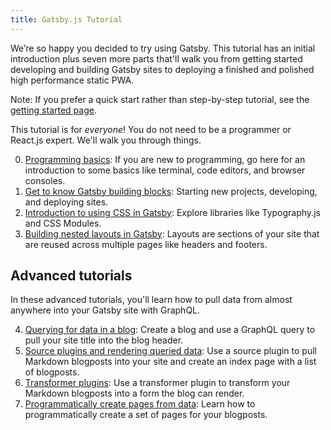 ```yaml
---
title: Gatsby.js Tutorial
---
```


We’re so happy you decided to try using Gatsby. This tutorial has an initial introduction plus seven more parts that'll walk you from getting started developing and building Gatsby sites to deploying a finished and polished high performance static PWA.

Note: If you prefer a quick start rather than step-by-step tutorial, see the [getting started page](/docs/).

This tutorial is for _everyone_! You do not need to be a programmer or React.js expert. We'll walk you through things.

0.  [Programming basics](/tutorial/part-zero/): If you are new to programming, go here for an introduction to some basics like terminal, code editors, and browser consoles.
1.  [Get to know Gatsby building blocks](/tutorial/part-one/): Starting new projects, developing, and deploying sites.
1.  [Introduction to using CSS in Gatsby](/tutorial/part-two/): Explore libraries like Typography.js and CSS Modules.
1.  [Building nested layouts in Gatsby](/tutorial/part-three/): Layouts are sections of your site that are reused across multiple pages like headers and footers.

## Advanced tutorials

In these advanced tutorials, you'll learn how to pull data from almost anywhere into your Gatsby site with GraphQL.

4.  [Querying for data in a blog](/tutorial/part-four/): Create a blog and use a GraphQL query to pull your site title into the blog header.
5.  [Source plugins and rendering queried data](/tutorial/part-five/): Use a source plugin to pull Markdown blogposts into your site and create an index page with a list of blogposts.
6.  [Transformer plugins](/tutorial/part-six/): Use a transformer plugin to transform your Markdown blogposts into a form the blog can render.
7.  [Programmatically create pages from data](/tutorial/part-seven/): Learn how to programmatically create a set of pages for your blogposts.
